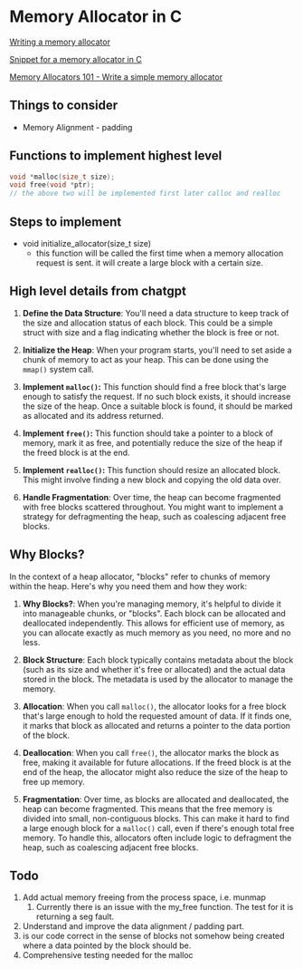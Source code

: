 # Memory Allocator in C

[Writing a memory allocator](https://dmitrysoshnikov.com/compilers/writing-a-memory-allocator/#video-lecture)

[Snippet for a memory allocator in C](https://gist.github.com/apsun/caa3c5552dce7b13b898b70569b1f239)

[Memory Allocators 101 - Write a simple memory allocator](https://arjunsreedharan.org/post/148675821737/memory-allocators-101-write-a-simple-memory)

## Things to consider
- Memory Alignment - padding

## Functions to implement highest level
```c
void *malloc(size_t size);
void free(void *ptr);
// the above two will be implemented first later calloc and realloc
```

## Steps to implement
- void initialize_allocator(size_t size)
	- this function will be called the first time when a memory allocation request is sent. it will create a large block with a certain size.

## High level details from chatgpt

1. **Define the Data Structure**: You'll need a data structure to keep track of the size and allocation status of each block. This could be a simple struct with size and a flag indicating whether the block is free or not.

2. **Initialize the Heap**: When your program starts, you'll need to set aside a chunk of memory to act as your heap. This can be done using the `mmap()` system call.

3. **Implement `malloc()`:** This function should find a free block that's large enough to satisfy the request. If no such block exists, it should increase the size of the heap. Once a suitable block is found, it should be marked as allocated and its address returned.

4. **Implement `free()`:** This function should take a pointer to a block of memory, mark it as free, and potentially reduce the size of the heap if the freed block is at the end.

5. **Implement `realloc()`:** This function should resize an allocated block. This might involve finding a new block and copying the old data over.

6. **Handle Fragmentation**: Over time, the heap can become fragmented with free blocks scattered throughout. You might want to implement a strategy for defragmenting the heap, such as coalescing adjacent free blocks.

## Why Blocks?

In the context of a heap allocator, "blocks" refer to chunks of memory within the heap. Here's why you need them and how they work:

1. **Why Blocks?**: When you're managing memory, it's helpful to divide it into manageable chunks, or "blocks". Each block can be allocated and deallocated independently. This allows for efficient use of memory, as you can allocate exactly as much memory as you need, no more and no less.

2. **Block Structure**: Each block typically contains metadata about the block (such as its size and whether it's free or allocated) and the actual data stored in the block. The metadata is used by the allocator to manage the memory.

3. **Allocation**: When you call `malloc()`, the allocator looks for a free block that's large enough to hold the requested amount of data. If it finds one, it marks that block as allocated and returns a pointer to the data portion of the block.

4. **Deallocation**: When you call `free()`, the allocator marks the block as free, making it available for future allocations. If the freed block is at the end of the heap, the allocator might also reduce the size of the heap to free up memory.

5. **Fragmentation**: Over time, as blocks are allocated and deallocated, the heap can become fragmented. This means that the free memory is divided into small, non-contiguous blocks. This can make it hard to find a large enough block for a `malloc()` call, even if there's enough total free memory. To handle this, allocators often include logic to defragment the heap, such as coalescing adjacent free blocks.

## Todo

1. Add actual memory freeing from the process space, i.e. munmap
   1. Currently there is an issue with the my_free function. The test for it is returning a seg fault.
2. Understand and improve the data alignment / padding part.
3. is our code correct in the sense of blocks not somehow being created where a data pointed by the block should be. 
4. Comprehensive testing needed for the malloc
